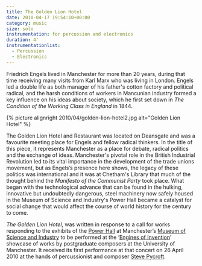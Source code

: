 ```yaml
---
title: The Golden Lion Hotel
date: 2010-04-17 19:54:10+00:00
category: music
size: solo
instrumentation: for percussion and electronics
duration: 4'
instrumentationlist:
  - Percussion
  - Electronics
---
```


Friedrich Engels lived in Manchester for more than 20 years, during that time receiving many visits from Karl Marx who was living in London. Engels led a double life as both manager of his father's cotton factory and political radical, and the harsh conditions of workers in Mancunian industry formed a key influence on his ideas about society, which he first set down in _The Condition of the Working Class in England_ in 1844.

{% picture alignright 2010/04/golden-lion-hotel2.jpg alt="Golden Lion Hotel" %}

The Golden Lion Hotel and Restaurant was located on Deansgate and was a favourite meeting place for Engels and fellow radical thinkers. In the title of this piece, it represents Manchester as a place for debate, radical politics and the exchange of ideas. Manchester's pivotal role in the British Industrial Revolution led to its vital importance in the development of the trade unions movement, but as Engels’s presence here shows, the legacy of these politics was international and it was at Chetham's Library that much of the thought behind the _Manifesto of the Communist Party_ took place. What began with the technological advance that can be found in the hulking, innovative but undoubtedly dangerous, steel machinery now safely housed in the Museum of Science and Industry's Power Hall became a catalyst for social change that would affect the course of world history for the century to come.

_The Golden Lion Hotel_, was written in response to a call for works responding to the exhibits of the [Power Hall](http://www.mosi.org.uk/2327) at Manchester’s [Museum of Science and Industry](http://www.mosi.org.uk/) to be performed at the ‘[Engines of Invention](http://www.facebook.com/event.php?eid=113774435305855)’ showcase of works by postgraduate composers at the University of Manchester. It received its first performance at that concert on 26 April 2010 at the hands of percussionist and composer [Steve Pycroft](http://www.stevepycroft.com/).
